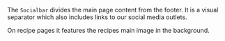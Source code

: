 The `Socialbar` divides the main page content from the footer.
It is a visual separator which also includes links to our social media outlets.

On recipe pages it features the recipes main image in the background.
